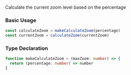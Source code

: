 <script setup>
import BundleSize from '../components/BundleSize.vue'
</script>

<BundleSize func="makeCalculateZoom" />

Calculate the current zoom level based on the percentage

### Basic Usage

```ts
const calculateZoom = makeCalculateZoom(percentage)
const currentZoom = calculateZoom(currentZoom)
```

### Type Declaration

```ts
function makeCalculateZoom = (maxZoom: number) => {
  return (percentage: number) => number
}
```
